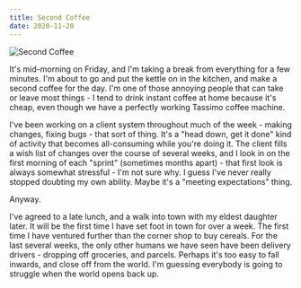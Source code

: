 ```yaml
---
title: Second Coffee
date: 2020-11-20
---
```


![Second Coffee](https://source.unsplash.com/03UCoidYvXw/1600x900)

It's mid-morning on Friday, and I'm taking a break from everything for a few minutes. I'm about to go and put the kettle on in the kitchen, and make a second coffee for the day. I'm one of those annoying people that can take or leave most things - I tend to drink instant coffee at home because it's cheap, even though we have a perfectly working Tassimo coffee machine.

I've been working on a client system throughout much of the week - making changes, fixing bugs - that sort of thing. It's a "head down, get it done" kind of activity that becomes all-consuming while you're doing it. The client fills a wish list of changes over the course of several weeks, and I look in on the first morning of each "sprint" (sometimes months apart) - that first look is always somewhat stressful - I'm not sure why. I guess I've never really stopped doubting my own ability. Maybe it's a "meeting expectations" thing.

Anyway.

I've agreed to a late lunch, and a walk into town with my eldest daughter later. It will be the first time I have set foot in town for over a week. The first time I have ventured further than the corner shop to buy cereals. For the last several weeks, the only other humans we have seen have been delivery drivers - dropping off groceries, and parcels. Perhaps it's too easy to fall inwards, and close off from the world. I'm guessing everybody is going to struggle when the world opens back up.
